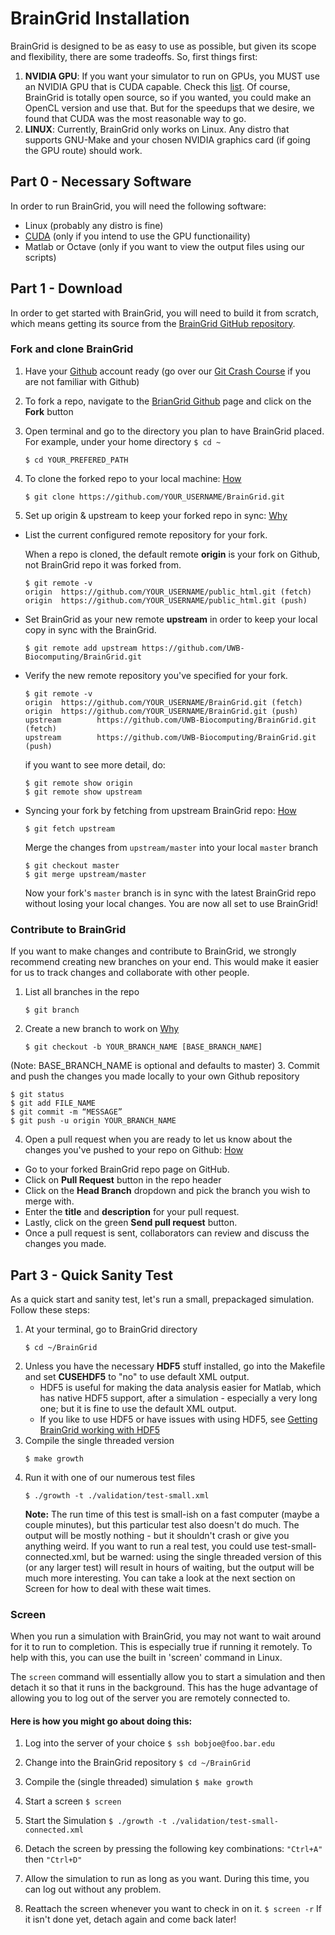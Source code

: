 # BrainGrid Installation

BrainGrid is designed to be as easy to use as possible, but given its scope and flexibility, there are some tradeoffs. So, first things first:

1. **NVIDIA GPU**: If you want your simulator to run on GPUs, you MUST use an NVIDIA GPU that is CUDA capable. Check this [list](https://developer.nvidia.com/cuda-gpus). Of course, BrainGrid is totally open source, so if you wanted, you could make an OpenCL version and use that. But for the speedups that we desire, we found that CUDA was the most reasonable way to go.
2. **LINUX**: Currently, BrainGrid only works on Linux. Any distro that supports GNU-Make and your chosen NVIDIA graphics card (if going the GPU route) should work.

## Part 0 - Necessary Software

In order to run BrainGrid, you will need the following software:

- Linux (probably any distro is fine)
- [CUDA](https://developer.nvidia.com/cuda-downloads) (only if you intend to use the GPU functionaility)
- Matlab or Octave (only if you want to view the output files using our scripts)

## Part 1 - Download 

In order to get started with BrainGrid, you will need to build it from scratch, which means getting its source from the [BrainGrid GitHub repository](https://github.com/UWB-Biocomputing/BrainGrid).

### Fork and clone BrainGrid

1. Have your [Github](https://github.com/) account ready (go over our [Git Crash Course](https://github.com/UWB-Biocomputing/BrainGrid/wiki/Git-Crash-Course) if you are not familiar with Github)

2. To fork a repo, navigate to the [BrianGrid Github](https://github.com/UWB-Biocomputing/BrainGrid) page and click on the **Fork** button

3. Open terminal and go to the directory you plan to have BrainGrid placed. For example, under your home directory `$ cd ~`

   ```
   $ cd YOUR_PREFERED_PATH
   ```

4. To clone the forked repo to your local machine: [How](https://help.github.com/articles/fork-a-repo/)

   ```
   $ git clone https://github.com/YOUR_USERNAME/BrainGrid.git
   ```

5. Set up origin & upstream to keep your forked repo in sync: [Why](https://help.github.com/articles/configuring-a-remote-for-a-fork/)

- List the current configured remote repository for your fork. 

  When a repo is cloned, the default remote **origin** is your fork on Github, not BrainGrid repo it was forked from.
  ```
  $ git remote -v 
  origin  https://github.com/YOUR_USERNAME/public_html.git (fetch)
  origin  https://github.com/YOUR_USERNAME/public_html.git (push)
  ```

- Set BrainGrid as your new remote **upstream** in order to keep your local copy in sync with the BrainGrid.
  ```
  $ git remote add upstream https://github.com/UWB-Biocomputing/BrainGrid.git
  ```

- Verify the new remote repository you've specified for your fork. 
  ```
  $ git remote -v
  origin  https://github.com/YOUR_USERNAME/BrainGrid.git (fetch)
  origin  https://github.com/YOUR_USERNAME/BrainGrid.git (push)
  upstream        https://github.com/UWB-Biocomputing/BrainGrid.git (fetch)
  upstream        https://github.com/UWB-Biocomputing/BrainGrid.git (push)
  ```

  if you want to see more detail, do:

  ```
  $ git remote show origin
  $ git remote show upstream
  ```

- Syncing your fork by fetching from upstream BrainGrid repo: [How](https://help.github.com/articles/syncing-a-fork/) 

  ```
  $ git fetch upstream
  ```

   Merge the changes from `upstream/master` into your local `master` branch

  ```
  $ git checkout master
  $ git merge upstream/master
  ```

  Now your fork's `master` branch is in sync with the latest BrainGrid repo without losing your local changes. You are now all set to use BrainGrid!

### Contribute to BrainGrid

If you want to make changes and contribute to BrainGrid, we strongly recommend creating new branches on your end. This would make it easier for us to track changes and collaborate with other people.

1. List all branches in the repo 
   ```
   $ git branch
   ```
2. Create a new branch to work on [Why](https://help.github.com/articles/creating-and-deleting-branches-within-your-repository/)
   ```
   $ git checkout -b YOUR_BRANCH_NAME [BASE_BRANCH_NAME]
   ```

  (Note: BASE_BRANCH_NAME is optional and defaults to master)
3. Commit and push the changes you made locally to your own Github repository

   ```
   $ git status
   $ git add FILE_NAME
   $ git commit -m “MESSAGE”
   $ git push -u origin YOUR_BRANCH_NAME
   ```
4. Open a pull request when you are ready to let us know about the changes you've pushed to your repo on Github: [How](https://help.github.com/articles/about-pull-requests/)

- Go to your forked BrainGrid repo page on GitHub. 
- Click on **Pull Request** button in the repo header
- Click on the **Head Branch** dropdown and pick the branch you wish to merge with.
- Enter the **title** and **description** for your pull request. 
- Lastly, click on the green **Send pull request** button.
- Once a pull request is sent, collaborators can review and discuss the changes you made.

## Part 3 - Quick Sanity Test

As a quick start and sanity test, let's run a small, prepackaged simulation. Follow these steps:

1. At your terminal, go to BrainGrid directory
   ```
   $ cd ~/BrainGrid
   ```
2. Unless you have the necessary **HDF5** stuff installed, go into the Makefile and set **CUSEHDF5** to "no" to use default XML output. 
   - HDF5 is useful for making the data analysis easier for Matlab, which has native HDF5 support, after a simulation - especially a very long one; but it is fine to use the default XML output.
   - If you like to use HDF5 or have issues with using HDF5, see [Getting BrainGrid working with HDF5](https://github.com/UWB-Biocomputing/BrainGrid/wiki/Getting-BrainGrid-working-with-HDF5)
3. Compile the single threaded version
   ```
   $ make growth
   ```
4. Run it with one of our numerous test files 
   ```
   $ ./growth -t ./validation/test-small.xml
   ```
   **Note:** The run time of this test is small-ish on a fast computer (maybe a couple minutes), but this particular test also doesn't do much. The output will be mostly nothing - but it shouldn't crash or give you anything weird. If you want to run a real test, you could use test-small-connected.xml, but be warned: using the single threaded version of this (or any larger test) will result in hours of waiting, but the output will be much more interesting. You can take a look at the next section on Screen for how to deal with these wait times.

### Screen

When you run a simulation with BrainGrid, you may not want to wait around for it to run to completion. This is especially true if running it remotely. To help with this, you can use the built in 'screen' command in Linux.

The `screen` command will essentially allow you to start a simulation and then detach it so that it runs in the background.  This has the huge advantage of allowing you to log out of the server you are remotely connected to.  

#### Here is how you might go about doing this:

1. Log into the server of your choice 
   `$ ssh bobjoe@foo.bar.edu`

2. Change into the BrainGrid repository
   `$ cd ~/BrainGrid`

3. Compile the (single threaded) simulation
   `$ make growth`

4. Start a screen
   `$ screen`

5. Start the Simulation
   `$ ./growth -t ./validation/test-small-connected.xml`

6. Detach the screen by pressing the following key combinations:
   `"Ctrl+A"`  then `"Ctrl+D"`

7. Allow the simulation to run as long as you want. During this time, you can log out without any problem.

8. Reattach the screen whenever you want to check in on it.
   `$ screen -r`
   If it isn't done yet, detach again and come back later!
